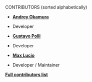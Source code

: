 CONTRIBUTORS (sorted alphabetically)
* **[Andrey Okamura](https://github.com/okamuratoshi)**
* Developer

* **[Gustavo Polli](https://github.com/gapolli)**
* Developer

* **[Max Lucio](https://github.com/MaxLucio528)**
* Developer / Maintainer

**[Full contributors list](https://github.com/MaxLucio528/Projeto-DAC/graphs/contributors)**
